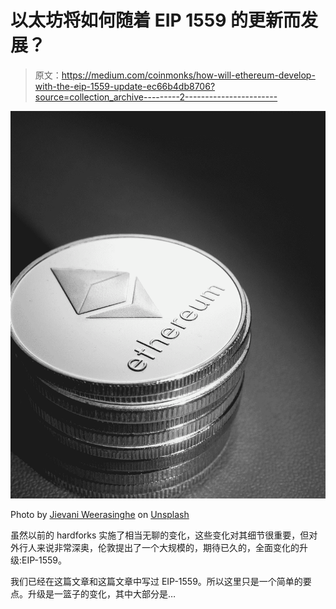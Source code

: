 # 以太坊将如何随着 EIP 1559 的更新而发展？

> 原文：<https://medium.com/coinmonks/how-will-ethereum-develop-with-the-eip-1559-update-ec66b4db8706?source=collection_archive---------2----------------------->

![](img/99e8db9676867f596bd0629e555ab654.png)

Photo by [Jievani Weerasinghe](https://unsplash.com/@jievani?utm_source=medium&utm_medium=referral) on [Unsplash](https://unsplash.com?utm_source=medium&utm_medium=referral)

虽然以前的 hardforks 实施了相当无聊的变化，这些变化对其细节很重要，但对外行人来说非常深奥，伦敦提出了一个大规模的，期待已久的，全面变化的升级:EIP-1559。

我们已经在这篇文章和这篇文章中写过 EIP-1559。所以这里只是一个简单的要点。升级是一篮子的变化，其中大部分是…
